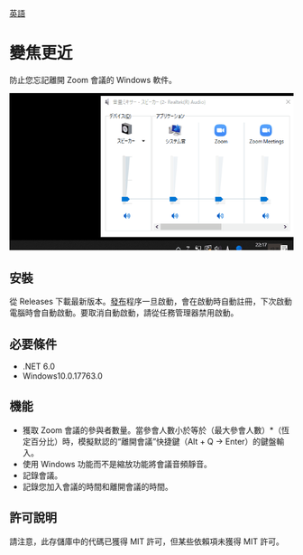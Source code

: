 [英語](https://github.com/34j/ZoomCloser/blob/master/README.en.md)

# 變焦更近

防止您忘記離開 Zoom 會議的 Windows 軟件。

![Sample Gif](https://github.com/34j/ZoomCloser/blob/master/ExampleFast.gif)

## 安裝

從 Releases 下載最新版本。[發布](https://github.com/34j/ZoomCloser/releases)程序一旦啟動，會在啟動時自動註冊，下次啟動電腦時會自動啟動。要取消自動啟動，請從任務管理器禁用啟動。

## 必要條件

-   .NET 6.0
-   Windows10.0.17763.0

## 機能

-   獲取 Zoom 會議的參與者數量。當參會人數小於等於（最大參會人數）\*（恆定百分比）時，模擬默認的“離開會議”快捷鍵（Alt + Q → Enter）的鍵盤輸入。
-   使用 Windows 功能而不是縮放功能將會議音頻靜音。
-   記錄會議。
-   記錄您加入會議的時間和離開會議的時間。

## 許可說明

請注意，此存儲庫中的代碼已獲得 MIT 許可，但某些依賴項未獲得 MIT 許可。
